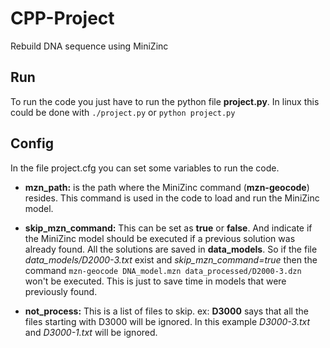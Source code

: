 # CPP-Project
Rebuild DNA sequence using MiniZinc

## Run
To run the code you just have to run the python file **project.py**. In linux this could be done with `./project.py` or `python project.py`

## Config
In the file project.cfg you can set some variables to run the code.

* **mzn_path:** is the path where the MiniZinc command (**mzn-geocode**) resides. This command is used in the code to load and run the MiniZinc model.

* **skip_mzn_command:** This can be set as **true** or **false**. And indicate if the MiniZinc model should be executed if a previous solution was already found. All the solutions are saved in **data_models**. So if the file *data_models/D2000-3.txt* exist and *skip_mzn_command=true* then the command `mzn-geocode DNA_model.mzn data_processed/D2000-3.dzn` won't be executed. This is just to save time in models that were previously found.

* **not_process:** This is a list of files to skip. ex: **D3000** says that all the files starting with D3000 will be ignored. In this example *D3000-3.txt* and *D3000-1.txt* will be ignored.
